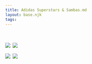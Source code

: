 ```yaml
---
title: Adidas Superstars & Sambas.md
layout: base.njk
tags:  
---
```

<h1>                           <h1>
<div class="grid">
<div class="box">
<p>               </p>


<div class="box">
  <img src= "https://place-hold.it/100x100">
    <img src="/images/image.jpg"> 
 </div>

<div class="box">
  <img src= "https://place-hold.it/100x100">
    <img src="/images/image.jpg"> 
 </div>


<div class="box">
<p>               </p>

<footer>
</footer>





